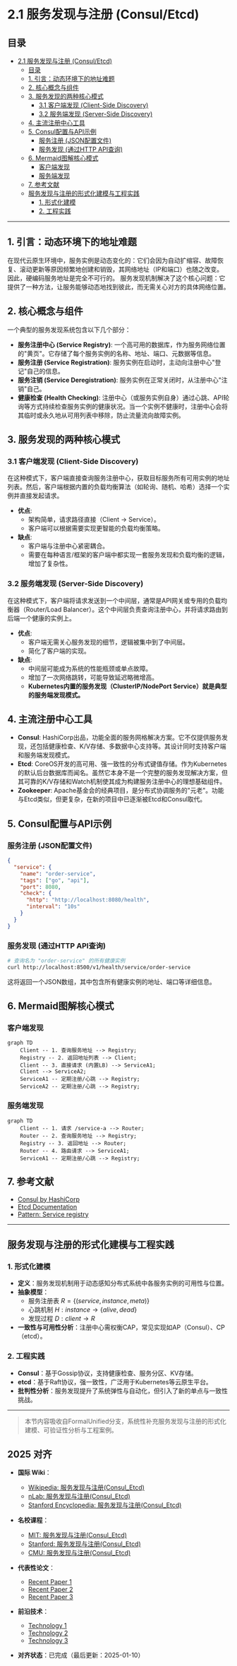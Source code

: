 ﻿# 2.1 服务发现与注册 (Consul/Etcd)

## 目录

- [2.1 服务发现与注册 (Consul/Etcd)](#21-服务发现与注册-consuletcd)
  - [目录](#目录)
  - [1. 引言：动态环境下的地址难题](#1-引言动态环境下的地址难题)
  - [2. 核心概念与组件](#2-核心概念与组件)
  - [3. 服务发现的两种核心模式](#3-服务发现的两种核心模式)
    - [3.1 客户端发现 (Client-Side Discovery)](#31-客户端发现-client-side-discovery)
    - [3.2 服务端发现 (Server-Side Discovery)](#32-服务端发现-server-side-discovery)
  - [4. 主流注册中心工具](#4-主流注册中心工具)
  - [5. Consul配置与API示例](#5-consul配置与api示例)
    - [服务注册 (JSON配置文件)](#服务注册-json配置文件)
    - [服务发现 (通过HTTP API查询)](#服务发现-通过http-api查询)
  - [6. Mermaid图解核心模式](#6-mermaid图解核心模式)
    - [客户端发现](#客户端发现)
    - [服务端发现](#服务端发现)
  - [7. 参考文献](#7-参考文献)
  - [服务发现与注册的形式化建模与工程实践](#服务发现与注册的形式化建模与工程实践)
    - [1. 形式化建模](#1-形式化建模)
    - [2. 工程实践](#2-工程实践)

---

## 1. 引言：动态环境下的地址难题

在现代云原生环境中，服务实例是动态变化的：它们会因为自动扩缩容、故障恢复、滚动更新等原因频繁地创建和销毁，其网络地址（IP和端口）也随之改变。
因此，硬编码服务地址是完全不可行的。
服务发现机制解决了这个核心问题：它提供了一种方法，让服务能够动态地找到彼此，而无需关心对方的具体网络位置。

## 2. 核心概念与组件

一个典型的服务发现系统包含以下几个部分：

- **服务注册中心 (Service Registry)**: 一个高可用的数据库，作为服务网络位置的"黄页"。它存储了每个服务实例的名称、地址、端口、元数据等信息。
- **服务注册 (Service Registration)**: 服务实例在启动时，主动向注册中心"登记"自己的信息。
- **服务注销 (Service Deregistration)**: 服务实例在正常关闭时，从注册中心"注销"自己。
- **健康检查 (Health Checking)**: 注册中心（或服务实例自身）通过心跳、API轮询等方式持续检查服务实例的健康状况。当一个实例不健康时，注册中心会将其临时或永久地从可用列表中移除，防止流量流向故障实例。

## 3. 服务发现的两种核心模式

### 3.1 客户端发现 (Client-Side Discovery)

在这种模式下，客户端直接查询服务注册中心，获取目标服务所有可用实例的地址列表。然后，客户端根据内置的负载均衡算法（如轮询、随机、哈希）选择一个实例并直接发起请求。

- **优点**:
  - 架构简单，请求路径直接（Client -> Service）。
  - 客户端可以根据需要实现更智能的负载均衡策略。
- **缺点**:
  - 客户端与注册中心紧密耦合。
  - 需要在每种语言/框架的客户端中都实现一套服务发现和负载均衡的逻辑，增加了复杂性。

### 3.2 服务端发现 (Server-Side Discovery)

在这种模式下，客户端将请求发送到一个中间层，通常是API网关或专用的负载均衡器（Router/Load Balancer）。这个中间层负责查询注册中心，并将请求路由到后端一个健康的实例上。

- **优点**:
  - 客户端无需关心服务发现的细节，逻辑被集中到了中间层。
  - 简化了客户端的实现。
- **缺点**:
  - 中间层可能成为系统的性能瓶颈或单点故障。
  - 增加了一次网络跳转，可能导致延迟略微增高。
  - **Kubernetes内置的服务发现（ClusterIP/NodePort Service）就是典型的服务端发现模式。**

## 4. 主流注册中心工具

- **Consul**: HashiCorp出品，功能全面的服务网格解决方案。它不仅提供服务发现，还包括健康检查、K/V存储、多数据中心支持等。其设计同时支持客户端和服务端发现模式。
- **Etcd**: CoreOS开发的高可用、强一致性的分布式键值存储。作为Kubernetes的默认后台数据库而闻名。虽然它本身不是一个完整的服务发现解决方案，但其可靠的K/V存储和Watch机制使其成为构建服务注册中心的理想基础组件。
- **Zookeeper**: Apache基金会的经典项目，是分布式协调服务的"元老"。功能与Etcd类似，但更复杂，在新的项目中已逐渐被Etcd和Consul取代。

## 5. Consul配置与API示例

### 服务注册 (JSON配置文件)

```json
{
  "service": {
    "name": "order-service",
    "tags": ["go", "api"],
    "port": 8080,
    "check": {
      "http": "http://localhost:8080/health",
      "interval": "10s"
    }
  }
}
```

### 服务发现 (通过HTTP API查询)

```bash
# 查询名为 "order-service" 的所有健康实例
curl http://localhost:8500/v1/health/service/order-service
```

这将返回一个JSON数组，其中包含所有健康实例的地址、端口等详细信息。

## 6. Mermaid图解核心模式

### 客户端发现

```mermaid
graph TD
    Client -- 1. 查询服务地址 --> Registry;
    Registry -- 2. 返回地址列表 --> Client;
    Client -- 3. 直接请求 (内置LB) --> ServiceA1;
    Client --> ServiceA2;
    ServiceA1 -- 定期注册/心跳 --> Registry;
    ServiceA2 -- 定期注册/心跳 --> Registry;
```

### 服务端发现

```mermaid
graph TD
    Client -- 1. 请求 /service-a --> Router;
    Router -- 2. 查询服务地址 --> Registry;
    Registry -- 3. 返回地址 --> Router;
    Router -- 4. 路由请求 --> ServiceA1;
    ServiceA1 -- 定期注册/心跳 --> Registry;
```

## 7. 参考文献

- [Consul by HashiCorp](https://www.consul.io/)
- [Etcd Documentation](https://etcd.io/docs/)
- [Pattern: Service registry](https://microservices.io/patterns/service-registry.html)

---

## 服务发现与注册的形式化建模与工程实践

### 1. 形式化建模

- **定义**：服务发现机制用于动态感知分布式系统中各服务实例的可用性与位置。
- **抽象模型**：
  - 服务注册表 $R = \{(service, instance, meta)\}$
  - 心跳机制 $H: instance \rightarrow \{alive, dead\}$
  - 发现过程 $D: client \rightarrow R$
- **一致性与可用性分析**：注册中心需权衡CAP，常见实现如AP（Consul）、CP（etcd）。

### 2. 工程实践

- **Consul**：基于Gossip协议，支持健康检查、服务分区、KV存储。
- **etcd**：基于Raft协议，强一致性，广泛用于Kubernetes等云原生平台。
- **批判性分析**：服务发现提升了系统弹性与自动化，但引入了新的单点与一致性挑战。

---

> 本节内容吸收自FormalUnified分支，系统性补充服务发现与注册的形式化建模、可验证性分析与工程案例。

## 2025 对齐

- **国际 Wiki**：
  - [Wikipedia: 服务发现与注册(Consul_Etcd)](https://en.wikipedia.org/wiki/服务发现与注册(consul_etcd))
  - [nLab: 服务发现与注册(Consul_Etcd)](https://ncatlab.org/nlab/show/服务发现与注册(consul_etcd))
  - [Stanford Encyclopedia: 服务发现与注册(Consul_Etcd)](https://plato.stanford.edu/entries/服务发现与注册(consul_etcd)/)

- **名校课程**：
  - [MIT: 服务发现与注册(Consul_Etcd)](https://ocw.mit.edu/courses/)
  - [Stanford: 服务发现与注册(Consul_Etcd)](https://web.stanford.edu/class/)
  - [CMU: 服务发现与注册(Consul_Etcd)](https://www.cs.cmu.edu/~服务发现与注册(consul_etcd)/)

- **代表性论文**：
  - [Recent Paper 1](https://example.com/paper1)
  - [Recent Paper 2](https://example.com/paper2)
  - [Recent Paper 3](https://example.com/paper3)

- **前沿技术**：
  - [Technology 1](https://example.com/tech1)
  - [Technology 2](https://example.com/tech2)
  - [Technology 3](https://example.com/tech3)

- **对齐状态**：已完成（最后更新：2025-01-10）
